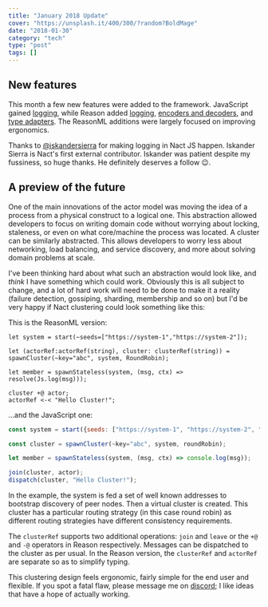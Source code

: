 ```yaml
---
title: "January 2018 Update"
cover: "https://unsplash.it/400/300/?random?BoldMage"
date: "2018-01-30"
category: "tech"
type: "post"
tags: []    
---
```

## New features

This month a few new features were added to the framework. JavaScript gained [logging](https://nact.io/lesson/javascript/logging-and-monitoring),
while Reason added [logging](https://nact.io/lesson/reasonml/logging-and-monitoring), [encoders and decoders](https://nact.io/lesson/reasonml/decoders-and-encoders), and [type adapters](https://nact.io/lesson/reasonml/adapters). The ReasonML additions were largely focused on improving ergonomics. 

Thanks to [@iskandersierra](https://github.com/iskandersierra/) for making logging in Nact JS happen. Iskander Sierra is Nact's first external contributor. Iskander was patient despite my fussiness, so huge thanks. He definitely deserves a follow 😉. 

## A preview of the future

One of the main innovations of the actor model was moving the idea of a process from a physical construct to a logical one. This abstraction allowed developers to focus on writing domain code without worrying about locking, staleness, or even on what core/machine the process was located. A cluster can be similarly abstracted. This allows developers to worry less about networking, load balancing, and service discovery, and more about solving domain problems at scale. 

I've been thinking hard about what such an abstraction would look like, and *think* I have something which could work. Obviously this is all subject to change, and a lot of hard work will need to be done to make it a reality (failure detection, gossiping, sharding, membership and so on) but I'd be very happy if Nact clustering could look something like this:

This is the ReasonML version:
```reason
let system = start(~seeds=["https://system-1","https://system-2"]);

let (actorRef:actorRef(string), cluster: clusterRef(string)) = spawnCluster(~key="abc", system, RoundRobin);

let member = spawnStateless(system, (msg, ctx) => resolve(Js.log(msg)));

cluster +@ actor; 
actorRef <-< "Hello Cluster!";
```

...and the JavaScript one:

```javascript
const system = start({seeds: ["https://system-1", "https://system-2", "https://system-3"]});

const cluster = spawnCluster(~key="abc", system, roundRobin);

let member = spawnStateless(system, (msg, ctx) => console.log(msg));

join(cluster, actor); 
dispatch(cluster, "Hello Cluster!");
```

In the example, the system is fed a set of well known addresses to bootstrap discovery of peer nodes. 
Then a virtual cluster is created. This cluster has a particular routing strategy (in this case round robin) 
as different routing strategies have different consistency requirements. 

The `clusterRef` supports two additional operations: `join` and `leave` or the `+@` and `-@` operators in Reason respectively. Messages can be dispatched to the cluster as per usual. In the Reason version, the `clusterRef` and 
`actorRef` are separate so as to simplify typing.

This clustering design feels ergonomic, fairly simple for the end user and flexible. If you spot a fatal flaw, please message me on [discord](https://nact.io/community); I like ideas that have a hope of actually working.
